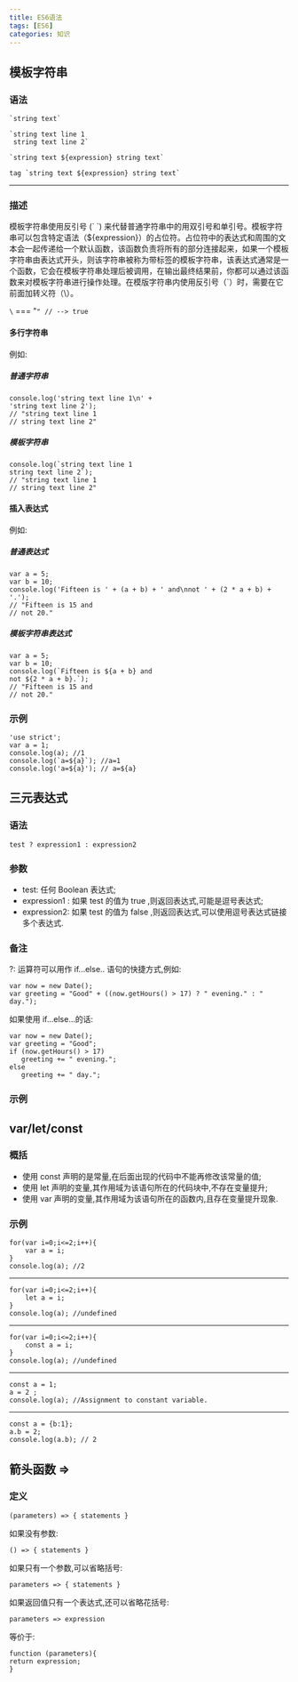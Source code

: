 ```yaml
---
title: ES6语法
tags: [ES6]
categories: 知识
---
```


## 模板字符串

### 语法

	`string text`
	
	`string text line 1
	 string text line 2`
	
	`string text ${expression} string text`
	
	tag `string text ${expression} string text`

---

### 描述

模板字符串使用反引号 (\` \`) 来代替普通字符串中的用双引号和单引号。模板字符串可以包含特定语法（${expression}）的占位符。占位符中的表达式和周围的文本会一起传递给一个默认函数，该函数负责将所有的部分连接起来，如果一个模板字符串由表达式开头，则该字符串被称为带标签的模板字符串，该表达式通常是一个函数，它会在模板字符串处理后被调用，在输出最终结果前，你都可以通过该函数来对模板字符串进行操作处理。在模版字符串内使用反引号（`）时，需要在它前面加转义符（\）。

``\`` === "`" // --> true`

#### 多行字符串

例如:

##### 普通字符串

	console.log('string text line 1\n' +
	'string text line 2');
	// "string text line 1
	// string text line 2"

##### 模板字符串

	console.log(`string text line 1
	string text line 2`);
	// "string text line 1
	// string text line 2"

#### 插入表达式

例如:

##### 普通表达式

	var a = 5;
	var b = 10;
	console.log('Fifteen is ' + (a + b) + ' and\nnot ' + (2 * a + b) + '.');
	// "Fifteen is 15 and
	// not 20."

##### 模板字符串表达式

	var a = 5;
	var b = 10;
	console.log(`Fifteen is ${a + b} and
	not ${2 * a + b}.`);
	// "Fifteen is 15 and
	// not 20."

### 示例


	'use strict';
	var a = 1;
	console.log(a); //1
	console.log(`a=${a}`); //a=1
	console.log('a=${a}'); // a=${a}


## 三元表达式

### 语法

`test ? expression1 : expression2` 

### 参数

* test: 任何 Boolean 表达式;
* expression1 : 如果 test 的值为 true ,则返回表达式,可能是逗号表达式;
* expression2: 如果 test 的值为 false ,则返回表达式,可以使用逗号表达式链接多个表达式.

### 备注

?: 运算符可以用作 if...else.. 语句的快捷方式,例如:
	
	var now = new Date();
	var greeting = "Good" + ((now.getHours() > 17) ? " evening." : " day.");

如果使用 if...else...的话: 

	var now = new Date();
	var greeting = "Good";
	if (now.getHours() > 17)
	   greeting += " evening.";
	else
	   greeting += " day.";

### 示例



## var/let/const

### 概括

* 使用 const 声明的是常量,在后面出现的代码中不能再修改该常量的值;
* 使用 let 声明的变量,其作用域为该语句所在的代码块中,不存在变量提升;
* 使用 var 声明的变量,其作用域为该语句所在的函数内,且存在变量提升现象.

### 示例

	for(var i=0;i<=2;i++){
	    var a = i;
	}
	console.log(a); //2

---

	for(var i=0;i<=2;i++){
	    let a = i;
	}
	console.log(a); //undefined

---

	for(var i=0;i<=2;i++){
	    const a = i;
	}
	console.log(a); //undefined

---

	const a = 1;
	a = 2 ;
	console.log(a); //Assignment to constant variable. 

---

	const a = {b:1};
	a.b = 2;
	console.log(a.b); // 2 

## 箭头函数 =>

### 定义

`(parameters) => { statements }`

如果没有参数:

`() => { statements }`

如果只有一个参数,可以省略括号:

`parameters => { statements }`

如果返回值只有一个表达式,还可以省略花括号:

`parameters => expression`

等价于:

	function (parameters){
	return expression;
	}






	


